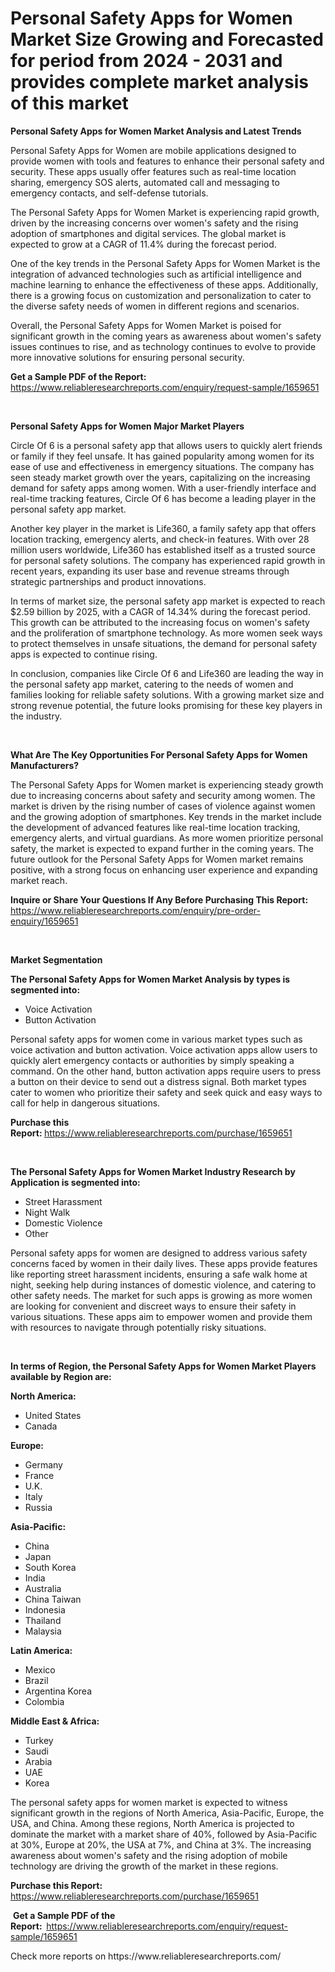<p><h1>Personal Safety Apps for Women Market Size Growing and Forecasted for period from 2024 - 2031 and provides complete market analysis of this market</h1></p><p><strong>Personal Safety Apps for Women Market Analysis and Latest Trends</strong></p>
<p><p>Personal Safety Apps for Women are mobile applications designed to provide women with tools and features to enhance their personal safety and security. These apps usually offer features such as real-time location sharing, emergency SOS alerts, automated call and messaging to emergency contacts, and self-defense tutorials.</p><p>The Personal Safety Apps for Women Market is experiencing rapid growth, driven by the increasing concerns over women's safety and the rising adoption of smartphones and digital services. The global market is expected to grow at a CAGR of 11.4% during the forecast period.</p><p>One of the key trends in the Personal Safety Apps for Women Market is the integration of advanced technologies such as artificial intelligence and machine learning to enhance the effectiveness of these apps. Additionally, there is a growing focus on customization and personalization to cater to the diverse safety needs of women in different regions and scenarios.</p><p>Overall, the Personal Safety Apps for Women Market is poised for significant growth in the coming years as awareness about women's safety issues continues to rise, and as technology continues to evolve to provide more innovative solutions for ensuring personal security.</p></p>
<p><strong>Get a Sample PDF of the Report:&nbsp;</strong> <a href="https://www.reliableresearchreports.com/enquiry/request-sample/1659651">https://www.reliableresearchreports.com/enquiry/request-sample/1659651</a></p>
<p>&nbsp;</p>
<p><strong>Personal Safety Apps for Women Major Market Players</strong></p>
<p><p>Circle Of 6 is a personal safety app that allows users to quickly alert friends or family if they feel unsafe. It has gained popularity among women for its ease of use and effectiveness in emergency situations. The company has seen steady market growth over the years, capitalizing on the increasing demand for safety apps among women. With a user-friendly interface and real-time tracking features, Circle Of 6 has become a leading player in the personal safety app market.</p><p>Another key player in the market is Life360, a family safety app that offers location tracking, emergency alerts, and check-in features. With over 28 million users worldwide, Life360 has established itself as a trusted source for personal safety solutions. The company has experienced rapid growth in recent years, expanding its user base and revenue streams through strategic partnerships and product innovations.</p><p>In terms of market size, the personal safety app market is expected to reach $2.59 billion by 2025, with a CAGR of 14.34% during the forecast period. This growth can be attributed to the increasing focus on women's safety and the proliferation of smartphone technology. As more women seek ways to protect themselves in unsafe situations, the demand for personal safety apps is expected to continue rising.</p><p>In conclusion, companies like Circle Of 6 and Life360 are leading the way in the personal safety app market, catering to the needs of women and families looking for reliable safety solutions. With a growing market size and strong revenue potential, the future looks promising for these key players in the industry.</p></p>
<p>&nbsp;</p>
<p><strong>What Are The Key Opportunities For Personal Safety Apps for Women Manufacturers?</strong></p>
<p><p>The Personal Safety Apps for Women market is experiencing steady growth due to increasing concerns about safety and security among women. The market is driven by the rising number of cases of violence against women and the growing adoption of smartphones. Key trends in the market include the development of advanced features like real-time location tracking, emergency alerts, and virtual guardians. As more women prioritize personal safety, the market is expected to expand further in the coming years. The future outlook for the Personal Safety Apps for Women market remains positive, with a strong focus on enhancing user experience and expanding market reach.</p></p>
<p><strong>Inquire or Share Your Questions If Any Before Purchasing This Report:</strong> <a href="https://www.reliableresearchreports.com/enquiry/pre-order-enquiry/1659651">https://www.reliableresearchreports.com/enquiry/pre-order-enquiry/1659651</a></p>
<p>&nbsp;</p>
<p><strong>Market Segmentation</strong></p>
<p><strong>The Personal Safety Apps for Women Market Analysis by types is segmented into:</strong></p>
<p><ul><li>Voice Activation</li><li>Button Activation</li></ul></p>
<p><p>Personal safety apps for women come in various market types such as voice activation and button activation. Voice activation apps allow users to quickly alert emergency contacts or authorities by simply speaking a command. On the other hand, button activation apps require users to press a button on their device to send out a distress signal. Both market types cater to women who prioritize their safety and seek quick and easy ways to call for help in dangerous situations.</p></p>
<p><strong>Purchase this Report:&nbsp;</strong><a href="https://www.reliableresearchreports.com/purchase/1659651">https://www.reliableresearchreports.com/purchase/1659651</a></p>
<p>&nbsp;</p>
<p><strong>The Personal Safety Apps for Women Market Industry Research by Application is segmented into:</strong></p>
<p><ul><li>Street Harassment</li><li>Night Walk</li><li>Domestic Violence</li><li>Other</li></ul></p>
<p><p>Personal safety apps for women are designed to address various safety concerns faced by women in their daily lives. These apps provide features like reporting street harassment incidents, ensuring a safe walk home at night, seeking help during instances of domestic violence, and catering to other safety needs. The market for such apps is growing as more women are looking for convenient and discreet ways to ensure their safety in various situations. These apps aim to empower women and provide them with resources to navigate through potentially risky situations.</p></p>
<p>&nbsp;</p>
<p><strong>In terms of Region, the Personal Safety Apps for Women Market Players available by Region are:</strong></p>
<p>
    <p> <strong> North America: </strong>
        <ul>
            <li>United States</li>
            <li>Canada</li>
        </ul>
        </p> 
    <p> <strong> Europe: </strong>
        <ul>
            <li>Germany</li>
            <li>France</li>
            <li>U.K.</li>
            <li>Italy</li>
            <li>Russia</li>
        </ul>
        </p> 
    <p> <strong> Asia-Pacific: </strong>
        <ul>
            <li>China</li>
            <li>Japan</li>
            <li>South Korea</li>
            <li>India</li>
            <li>Australia</li>
            <li>China Taiwan</li>
            <li>Indonesia</li>
            <li>Thailand</li>
            <li>Malaysia</li>
        </ul>
        </p> 
    <p> <strong> Latin America: </strong>
        <ul>
            <li>Mexico</li>
            <li>Brazil</li>
            <li>Argentina Korea</li>
            <li>Colombia</li>
        </ul>
        </p> 
    <p> <strong> Middle East & Africa: </strong>
        <ul>
            <li>Turkey</li>
            <li>Saudi</li>
            <li>Arabia</li>
            <li>UAE</li>
            <li>Korea</li>
        </ul>
    </p>
    </p>
<p><p>The personal safety apps for women market is expected to witness significant growth in the regions of North America, Asia-Pacific, Europe, the USA, and China. Among these regions, North America is projected to dominate the market with a market share of 40%, followed by Asia-Pacific at 30%, Europe at 20%, the USA at 7%, and China at 3%. The increasing awareness about women's safety and the rising adoption of mobile technology are driving the growth of the market in these regions.</p></p>
<p><strong>Purchase this Report: </strong><a href="https://www.reliableresearchreports.com/purchase/1659651">https://www.reliableresearchreports.com/purchase/1659651</a></p>
<p>&nbsp;<strong>Get a Sample PDF of the Report:&nbsp;&nbsp;</strong><a href="https://www.reliableresearchreports.com/enquiry/request-sample/1659651">https://www.reliableresearchreports.com/enquiry/request-sample/1659651</a></p>
<p><strong></strong></p>
<p>Check more reports on https://www.reliableresearchreports.com/</p>